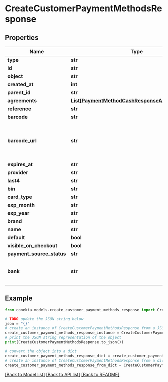 # CreateCustomerPaymentMethodsResponse


## Properties

Name | Type | Description | Notes
------------ | ------------- | ------------- | -------------
**type** | **str** |  | 
**id** | **str** |  | 
**object** | **str** |  | 
**created_at** | **int** |  | 
**parent_id** | **str** |  | [optional] 
**agreements** | [**List[PaymentMethodCashResponseAllOfAgreements]**](PaymentMethodCashResponseAllOfAgreements.md) |  | [optional] 
**reference** | **str** |  | [optional] 
**barcode** | **str** |  | [optional] 
**barcode_url** | **str** | URL to the barcode image, reference is the same as barcode | [optional] 
**expires_at** | **str** |  | [optional] 
**provider** | **str** |  | [optional] 
**last4** | **str** |  | [optional] 
**bin** | **str** |  | [optional] 
**card_type** | **str** |  | [optional] 
**exp_month** | **str** |  | [optional] 
**exp_year** | **str** |  | [optional] 
**brand** | **str** |  | [optional] 
**name** | **str** |  | [optional] 
**default** | **bool** |  | [optional] 
**visible_on_checkout** | **bool** |  | [optional] 
**payment_source_status** | **str** |  | [optional] 
**bank** | **str** | Bank name for the SPEI payment method | [optional] 

## Example

```python
from conekta.models.create_customer_payment_methods_response import CreateCustomerPaymentMethodsResponse

# TODO update the JSON string below
json = "{}"
# create an instance of CreateCustomerPaymentMethodsResponse from a JSON string
create_customer_payment_methods_response_instance = CreateCustomerPaymentMethodsResponse.from_json(json)
# print the JSON string representation of the object
print(CreateCustomerPaymentMethodsResponse.to_json())

# convert the object into a dict
create_customer_payment_methods_response_dict = create_customer_payment_methods_response_instance.to_dict()
# create an instance of CreateCustomerPaymentMethodsResponse from a dict
create_customer_payment_methods_response_from_dict = CreateCustomerPaymentMethodsResponse.from_dict(create_customer_payment_methods_response_dict)
```
[[Back to Model list]](../README.md#documentation-for-models) [[Back to API list]](../README.md#documentation-for-api-endpoints) [[Back to README]](../README.md)



